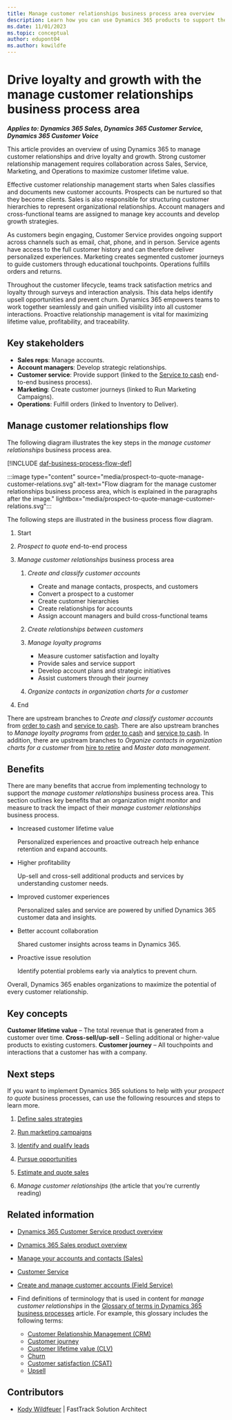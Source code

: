 ```yaml
---
title: Manage customer relationships business process area overview
description: Learn how you can use Dynamics 365 products to support the organization's business processes for managing customer relationships.
ms.date: 11/01/2023
ms.topic: conceptual
author: edupont04
ms.author: kowildfe
---
```


# Drive loyalty and growth with the manage customer relationships business process area

***Applies to: Dynamics 365 Sales, Dynamics 365 Customer Service, Dynamics 365 Customer Voice***

This article provides an overview of using Dynamics 365 to manage customer relationships and drive loyalty and growth. Strong customer relationship management requires collaboration across Sales, Service, Marketing, and Operations to maximize customer lifetime value.

Effective customer relationship management starts when Sales classifies and documents new customer accounts. Prospects can be nurtured so that they become clients. Sales is also responsible for structuring customer hierarchies to represent organizational relationships. Account managers and cross-functional teams are assigned to manage key accounts and develop growth strategies.

As customers begin engaging, Customer Service provides ongoing support across channels such as email, chat, phone, and in person. Service agents have access to the full customer history and can therefore deliver personalized experiences. Marketing creates segmented customer journeys to guide customers through educational touchpoints. Operations fulfills orders and returns.

Throughout the customer lifecycle, teams track satisfaction metrics and loyalty through surveys and interaction analysis. This data helps identify upsell opportunities and prevent churn. Dynamics 365 empowers teams to work together seamlessly and gain unified visibility into all customer interactions. Proactive relationship management is vital for maximizing lifetime value, profitability, and traceability.

## Key stakeholders

- **Sales reps**: Manage accounts.
- **Account managers**: Develop strategic relationships.
- **Customer service**: Provide support (linked to the [Service to cash](service-to-cash-overview.md) end-to-end business process).
- **Marketing**: Create customer journeys (linked to Run Marketing Campaigns).
- **Operations**: Fulfill orders (linked to Inventory to Deliver).

## Manage customer relationships flow

The following diagram illustrates the key steps in the *manage customer relationships* business process area.

[!INCLUDE [daf-business-process-flow-def](~/../shared-content/shared/guidance-includes/daf-business-process-flow-def.md)]

:::image type="content" source="media/prospect-to-quote-manage-customer-relations.svg" alt-text="Flow diagram for the manage customer relationships business process area, which is explained in the paragraphs after the image." lightbox="media/prospect-to-quote-manage-customer-relations.svg":::

The following steps are illustrated in the business process flow diagram.

1. Start
1. *Prospect to quote* end-to-end process
1. *Manage customer relationships* business process area

    1. *Create and classify customer accounts*

        - Create and manage contacts, prospects, and customers
        - Convert a prospect to a customer
        - Create customer hierarchies
        - Create relationships for accounts
        - Assign account managers and build cross-functional teams

    1. *Create relationships between customers*
    1. *Manage loyalty programs*

        - Measure customer satisfaction and loyalty
        - Provide sales and service support
        - Develop account plans and strategic initiatives
        - Assist customers through their journey

    1. *Organize contacts in organization charts for a customer*

1. End

There are upstream branches to *Create and classify customer accounts* from [order to cash](order-to-cash-overview.md) and [service to cash](service-to-cash-overview.md). There are also upstream branches to *Manage loyalty programs* from [order to cash](order-to-cash-overview.md) and [service to cash](service-to-cash-overview.md). In addition, there are upstream branches to *Organize contacts in organization charts for a customer* from [hire to retire](hire-to-retire-overview.md) and *Master data management*.

## Benefits

There are many benefits that accrue from implementing technology to support the *manage customer relationships* business process area. This section outlines key benefits that an organization might monitor and measure to track the impact of their *manage customer relationships* business process.

- Increased customer lifetime value

    Personalized experiences and proactive outreach help enhance retention and expand accounts.

- Higher profitability

    Up-sell and cross-sell additional products and services by understanding customer needs.

- Improved customer experiences

    Personalized sales and service are powered by unified Dynamics 365 customer data and insights.

- Better account collaboration

    Shared customer insights across teams in Dynamics 365.

- Proactive issue resolution

    Identify potential problems early via analytics to prevent churn.

Overall, Dynamics 365 enables organizations to maximize the potential of every customer relationship.

## Key concepts

**Customer lifetime value** – The total revenue that is generated from a customer over time.
**Cross-sell/up-sell** – Selling additional or higher-value products to existing customers.
**Customer journey** – All touchpoints and interactions that a customer has with a company.

## Next steps

If you want to implement Dynamics 365 solutions to help with your *prospect to quote* business processes, can use the following resources and steps to learn more.

1. [Define sales strategies](prospect-to-quote-define-sales-strategy-overview.md)

2. [Run marketing campaigns](prospect-to-quote-run-marketing-campaigns-overview.md)

3. [Identify and qualify leads](prospect-to-quote-identify-qualify-leads.md)

4. [Pursue opportunities](prospect-to-quote-pursue-opportunities-overview.md)

5. [Estimate and quote sales](prospect-to-quote-estimate-quote-sales-overview.md)

6. *Manage customer relationships* (the article that you're currently reading)

## Related information

- [Dynamics 365 Customer Service product overview](https://dynamics.microsoft.com/customer-service)
- [Dynamics 365 Sales product overview](https://dynamics.microsoft.com/sales)
- [Manage your accounts and contacts (Sales)](/dynamics365/sales/accounts-contacts)
- [Customer Service](/dynamics365/customer-service)
- [Create and manage customer accounts (Field Service)](/dynamics365/field-service/accounts)
- Find definitions of terminology that is used in content for *manage customer relationships* in the [Glossary of terms in Dynamics 365 business processes](glossary.md) article. For example, this glossary includes the following terms:

    - [Customer Relationship Management (CRM)](glossary.md#customer-relationship-management-crm)
    - [Customer journey](glossary.md#customer-journey)
    - [Customer lifetime value (CLV)](glossary.md#customer-lifetime-value-clv)
    - [Churn](glossary.md#churn)
    - [Customer satisfaction (CSAT)](glossary.md#customer-satisfaction-csat)
    - [Upsell](glossary.md#upsell)

<!-- ## Tags

*Products:* Dynamics 365 Sales, Dynamics 365 Customer Service

*Industries:* Manufacturing, Retail, Financial Services, Healthcare

*Roles:* Sales Manager, Account Manager, Service Manager -->

## Contributors

- [Kody Wildfeuer]( https://www.linkedin.com/in/kody-wildfeuer/) \| FastTrack Solution Architect
